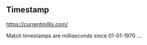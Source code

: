 #


## Timestamp

https://currentmillis.com/

Match timestamps are milliseconds since 01-01-1970 ...
